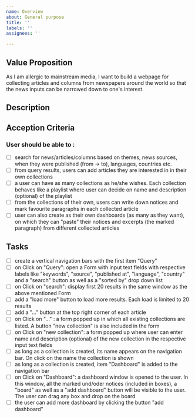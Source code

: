```yaml
---
name: Overview
about: General purpose
title: ''
labels: ''
assignees: ''

---
```


## Value Proposition
As I am allergic to mainstream media, I want to build a webpage for collecting articles and columns from newspapers around the world so that the news inputs can be narrowed down to one's interest. 
## Description
## Acception Criteria
### User should be able to :
- [ ] search for news/articles/columns based on themes, news sources, when they were published (from -> to), languages, countries etc.
- [ ] from query results, users can add articles they are interested in in their own collections
- [ ] a user can have as many collections as he/she wishes. Each collection behaves like a playlist where user can decide on name and description (optional) of the playlist
- [ ] from the collections of their own, users can write down notices and mark favourite paragraphs in each collected article
- [ ] user can also create as their own dashboards (as many as they want), on which they can "paste" their notices and excerpts (the marked paragraph) from different collected articles 
## Tasks
- [ ] create a vertical navigation bars with the first item "Query"
- [ ] on Click on "Query": open a Form with input text fields with respective labels like "keywords", "source", "published at", "language", "country" and a "search" button as well as a "sorted by" drop down list
- [ ] on Click on "search": display first 20 results in the same window as the above mentioned Form
- [ ] add a "load more" button to load more results. Each load is limited to 20 results
- [ ] add a "..." button at the top right corner of each article
- [ ] on Click on "..." : a form popped up in which all existing collections are listed. A button "new collection" is also included in the form
- [ ] on Click on "new collection": a form popped up where user can enter name and description (optional) of the new collection in the respective input text fields
- [ ] as long as a collection is created, its name appears on the navigation bar. On click on the name the collection is shown
- [ ] as long as a collection is created, item "Dashboard" is added to the navigation bar
- [ ] on Click on "Dashboard": a dashboard window is opened to the user. In this window, all the marked und/oder notices (included in boxes), a "board" as well as a "add dashboard" button will be visible to the user. The user can drag any box and drop on the board
- [ ] the user can add more dashboard by clicking the button "add dashboard"
